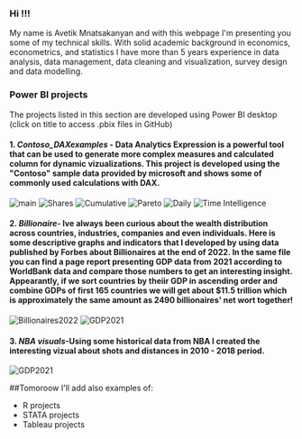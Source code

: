 ### Hi !!! 
My name is Avetik Mnatsakanyan and with this webpage I'm presenting you some of my technical skills. With solid academic background in economics, econometrics, and statistics I have more than 5 years experience in data analysis, data management, data cleaning and visualization, survey design and data modelling.  

### Power BI projects 
The projects listed in this section are developed using Power BI desktop (click on title to access .pbix files in GitHub) 

#### 1. *Contoso_DAXexamples* - Data Analytics Expression is a powerful tool that can be used to generate more complex measures and calculated column for dynamic vizualizations. This project is developed using the "Contoso" sample data provided by microsoft and shows some of commonly used calculations with DAX.

![main](https://github.com/Avet-H/Avet-H/blob/main/Images/Slide1.PNG)
![Shares](https://github.com/Avet-H/Avet-H/blob/main/Images/Slide2.PNG)
![Cumulative](https://github.com/Avet-H/Avet-H/blob/main/Images/Slide3.PNG)
![Pareto](https://github.com/Avet-H/Avet-H/blob/main/Images/Slide4.PNG)
![Daily](https://github.com/Avet-H/Avet-H/blob/main/Images/Slide5.PNG)
![Time Intelligence](https://github.com/Avet-H/Avet-H/blob/main/Images/Slide6.PNG)


#### 2. *Billionaire*- Ive always been curious about the wealth distribution across countries, industries, companies and even individuals. Here is some descriptive graphs and indicators that I developed by using data published by Forbes about Billionaires at the end of 2022. In the same file you can find a page report presenting GDP data from 2021 according to WorldBank data and compare those numbers to get an interesting insight. Appearantly, if we sort countries by theiir GDP in ascending order and combine GDPs of first 165 countries we will get about $11.5 trillion which is approximately the same amount as 2490 billionaires' net wort together! 

![Billionaires2022](https://github.com/Avet-H/Avet-H/blob/main/Images/Billionaires.JPG)
![GDP2021](https://github.com/Avet-H/Avet-H/blob/main/Images/GDP.JPG)


#### 3. *NBA visuals*-Using some historical data from NBA I created the interesting vizual about shots and distances in 2010 - 2018 period.
![GDP2021](https://github.com/Avet-H/Avet-H/blob/main/Images/NBA.JPG)


##Tomoroow I'll add also examples of:
- R projects
- STATA projects
- Tableau projects
